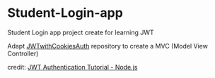 # Student-Login-app
Student Login app project create for learning JWT

Adapt [JWTwithCookiesAuth](https://github.com/SurasithIT/JWTwithCookiesAuth) repository to create a MVC (Model View Controller)

credit: [JWT Authentication Tutorial - Node.js](https://www.youtube.com/watch?v=mbsmsi7l3r4&t=16s)
